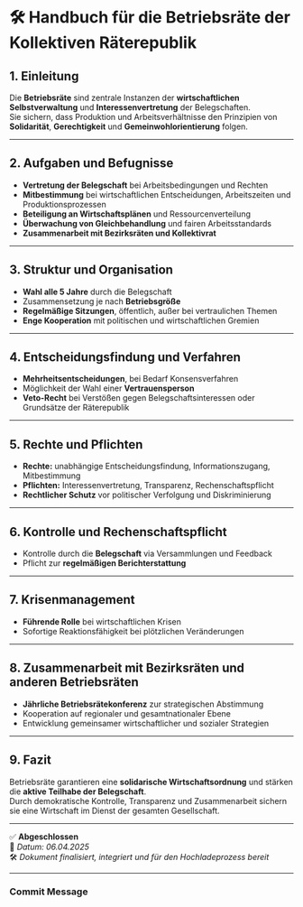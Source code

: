 # 🛠️ Handbuch für die Betriebsräte der Kollektiven Räterepublik
<!--
Autor: Fabio Weidner
Version: 1.0
Sektion: Politik & Verwaltung
Veröffentlichung: April 2025
-->

## 1. Einleitung

Die **Betriebsräte** sind zentrale Instanzen der **wirtschaftlichen Selbstverwaltung** und **Interessenvertretung** der Belegschaften.  
Sie sichern, dass Produktion und Arbeitsverhältnisse den Prinzipien von **Solidarität**, **Gerechtigkeit** und **Gemeinwohlorientierung** folgen.

---

## 2. Aufgaben und Befugnisse

- **Vertretung der Belegschaft** bei Arbeitsbedingungen und Rechten
- **Mitbestimmung** bei wirtschaftlichen Entscheidungen, Arbeitszeiten und Produktionsprozessen
- **Beteiligung an Wirtschaftsplänen** und Ressourcenverteilung
- **Überwachung von Gleichbehandlung** und fairen Arbeitsstandards
- **Zusammenarbeit mit Bezirksräten und Kollektivrat**

---

## 3. Struktur und Organisation

- **Wahl alle 5 Jahre** durch die Belegschaft
- Zusammensetzung je nach **Betriebsgröße**
- **Regelmäßige Sitzungen**, öffentlich, außer bei vertraulichen Themen
- **Enge Kooperation** mit politischen und wirtschaftlichen Gremien

---

## 4. Entscheidungsfindung und Verfahren

- **Mehrheitsentscheidungen**, bei Bedarf Konsensverfahren
- Möglichkeit der Wahl einer **Vertrauensperson**
- **Veto-Recht** bei Verstößen gegen Belegschaftsinteressen oder Grundsätze der Räterepublik

---

## 5. Rechte und Pflichten

- **Rechte:** unabhängige Entscheidungsfindung, Informationszugang, Mitbestimmung
- **Pflichten:** Interessenvertretung, Transparenz, Rechenschaftspflicht
- **Rechtlicher Schutz** vor politischer Verfolgung und Diskriminierung

---

## 6. Kontrolle und Rechenschaftspflicht

- Kontrolle durch die **Belegschaft** via Versammlungen und Feedback
- Pflicht zur **regelmäßigen Berichterstattung**

---

## 7. Krisenmanagement

- **Führende Rolle** bei wirtschaftlichen Krisen
- Sofortige Reaktionsfähigkeit bei plötzlichen Veränderungen

---

## 8. Zusammenarbeit mit Bezirksräten und anderen Betriebsräten

- **Jährliche Betriebsrätekonferenz** zur strategischen Abstimmung
- Kooperation auf regionaler und gesamtnationaler Ebene
- Entwicklung gemeinsamer wirtschaftlicher und sozialer Strategien

---

## 9. Fazit

Betriebsräte garantieren eine **solidarische Wirtschaftsordnung** und stärken die **aktive Teilhabe der Belegschaft**.  
Durch demokratische Kontrolle, Transparenz und Zusammenarbeit sichern sie eine Wirtschaft im Dienst der gesamten Gesellschaft.

---

✅ **Abgeschlossen**  
📅 *Datum: 06.04.2025*  
🛠️ *Dokument finalisiert, integriert und für den Hochladeprozess bereit*

---

### Commit Message
